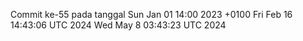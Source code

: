Commit ke-55 pada tanggal Sun Jan 01 14:00 2023 +0100
Fri Feb 16 14:43:06 UTC 2024
Wed May  8 03:43:23 UTC 2024
